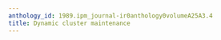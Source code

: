 ```yaml
---
anthology_id: 1989.ipm_journal-ir0anthology0volumeA25A3.4
title: Dynamic cluster maintenance
---
```

